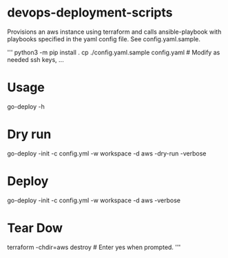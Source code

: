 # devops-deployment-scripts

Provisions an aws instance using terraform and calls ansible-playbook with playbooks specified in 
the yaml config file. See config.yaml.sample.


'''
python3 -m pip install . 
cp ./config.yaml.sample config.yaml   # Modify as needed ssh keys, ...

# Usage
go-deploy -h

# Dry run
go-deploy -init -c config.yml -w workspace -d aws -dry-run -verbose

# Deploy 
go-deploy -init -c config.yml -w workspace -d aws -verbose

# Tear Dow
terraform -chdir=aws destroy    # Enter yes when prompted.
'''
